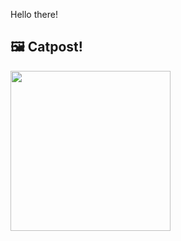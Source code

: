Hello there!



## 🖼️ Catpost!

<sub>
    <img src="https://cdn2.thecatapi.com/images/nvLY3AGps.jpg" height="256">
</sub>

